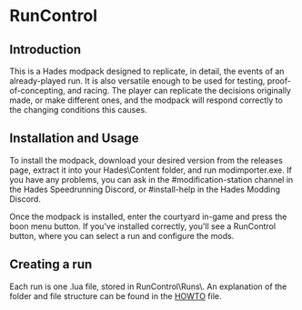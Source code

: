 # RunControl

## Introduction

This is a Hades modpack designed to replicate, in detail, the events of an already-played run. It is also versatile enough to be used for testing, proof-of-concepting, and racing. The player can replicate the decisions originally made, or make different ones, and the modpack will respond correctly to the changing conditions this causes.

## Installation and Usage

To install the modpack, download your desired version from the releases page, extract it into your Hades\Content folder, and run modimporter.exe. If you have any problems, you can ask in the #modification-station channel in the Hades Speedrunning Discord, or #install-help in the Hades Modding Discord.

Once the modpack is installed, enter the courtyard in-game and press the boon menu button. If you've installed correctly, you'll see a RunControl button, where you can select a run and configure the mods.

## Creating a run

Each run is one .lua file, stored in RunControl\\Runs\\. An explanation of the folder and file structure can be found in the [HOWTO](https://github.com/Hades-Speedrunning/RunControl/blob/main/HOWTO.md) file.